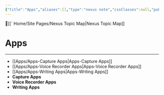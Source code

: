 ```yaml
---
{"title":"Apps","aliases":[],"type":"nexus note","cssClasses":null,"publish":true,"dg-publish":true,"permalink":"/apps/apps/","dgPassFrontmatter":true,"created":"","updated":""}
---
```



🔺[[` Home/Site Pages/Nexus Topic Map\|Nexus Topic Map]]

# Apps
---


- [[Apps/Apps-Capture Apps\|Apps-Capture Apps]]
- [[Apps/Apps-Voice Recorder Apps\|Apps-Voice Recorder Apps]]
- [[Apps/Apps-Writing Apps\|Apps-Writing Apps]]
- **Capture Apps**
- **Voice Recorder Apps**
- **Writing Apps**

